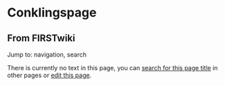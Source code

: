 # Conklingspage

## From FIRSTwiki

Jump to: navigation, search

There is currently no text in this page, you can [search for this page title](Special:Search/Conklingspage "Special:Search/Conklingspage") in other pages or [edit this page](http://www.firstwiki.net/index.php?title=Conklingspage&action=edit "http://www.firstwiki.net/index.php?title=Conklingspage&action=edit").
